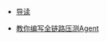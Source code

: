 * [导读](/md/guide/README.md)
  
[comment]: <> (* 源码阅读🔥)

[comment]: <> (    * [Spring 🔥]&#40;md/source_code/spring/前期准备/前期准备&#41;)

[comment]: <> (    * [Mybatis]&#40;md/completing/README.md&#41;)

[comment]: <> (    * [SkyWalking]&#40;md/completing/README.md&#41;)
  
[comment]: <> (* SpringBoot中间件)

[comment]: <> (    * [手把手教你使用Maven Archetype自定义代码脚手架 🔥]&#40;md/springboot_middleware/archetype/archetype.md&#41;)

[comment]: <> (    * [白名单]&#40;md/completing/README.md&#41;)

[comment]: <> (    * [限流]&#40;md/completing/README.md&#41;)

[comment]: <> (    * [Apollo自动配置]&#40;md/completing/README.md&#41;)

[comment]: <> (    * [ELK日志系统]&#40;md/completing/README.md&#41;)

[comment]: <> (* Idea插件开发)

[comment]: <> (    * [插件基础]&#40;md/completing/README.md&#41;)

[comment]: <> (* 字节码编程)

[comment]: <> (    * [ByteBuddy]&#40;md/completing/README.md&#41;)

[comment]: <> (* [最佳实践]&#40;md/best_practice/_sidebar.md&#41;  )

[comment]: <> (* [杂项]&#40;md/out_of_order/_sidebar.md&#41;)

[comment]: <> ([comment]: <> &#40;* [手写Spring]&#40;md/handle/spring/spring_prepare/spring_prepare&#41;&#41;)

* [教你编写全链路压测Agent](/stress_testing_agent/)

[comment]: <> (* [Spring源码 🔥]&#40;md/source_code/spring/前期准备/前期准备&#41;)

[comment]: <> (* [搭建SpringBoot脚手架]&#40;md/springboot_middleware/archetype/archetype.md&#41;)

[comment]: <> (* [最佳实践]&#40;md/best_practice/_sidebar.md&#41;)

[comment]: <> (* [杂项]&#40;md/out_of_order/_sidebar.md&#41;)
